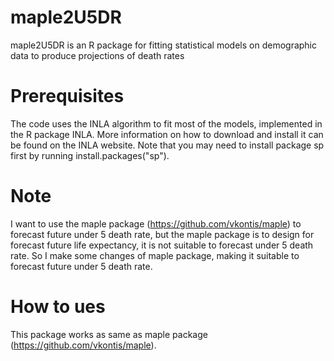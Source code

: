 # maple2U5DR
maple2U5DR is an R package for fitting statistical models on demographic data to produce projections of death rates
# Prerequisites
The code uses the INLA algorithm to fit most of the models, implemented in the R package INLA. More information on how to download and install it can be found on the INLA website. Note that you may need to install package sp first by running install.packages("sp").
# Note 
I want to use the maple package (https://github.com/vkontis/maple) to forecast future under 5 death rate, but the maple package is to design for forecast future life expectancy, it is not suitable to forecast under 5 death rate. So I make some changes of maple package, making it suitable to forecast future under 5 death rate.
# How to ues
This package works as same as maple package (https://github.com/vkontis/maple).
